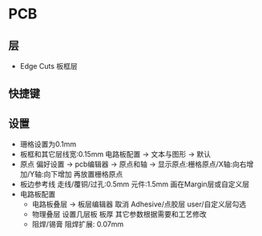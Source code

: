 # PCB

## 层

* Edge Cuts     板框层

## 快捷键


## 设置

* 珊格设置为0.1mm
* 板框和其它层线宽:0.15mm 电路板配置 -> 文本与图形 -> 默认
* 原点  偏好设置 -> pcb编辑器 -> 原点和轴  -> 显示原点:栅格原点/X轴:向右增加/Y轴:向下增加  再放置栅格原点
* 板边参考线 走线/覆铜/过孔:0.5mm 元件:1.5mm 画在Margin层或自定义层
* 电路板配置
    * 电路板叠层 -> 板层编辑器 取消 Adhesive/点胶层 user/自定义层勾选
    * 物理叠层 设置几层板 板厚 其它参数根据需要和工艺修改
    * 阻焊/锡膏 阻焊扩展: 0.07mm